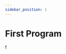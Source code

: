 ```yaml
---
sidebar_position: 1
---
```


# First Program

f

<!-- ADD TO REFERENCES LATER -->
<!-- https://cplusplus.com/reference/ -->
<!-- https://en.cppreference.com/w/ -->